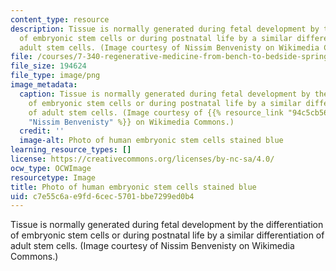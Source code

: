 ```yaml
---
content_type: resource
description: Tissue is normally generated during fetal development by the differentiation
  of embryonic stem cells or during postnatal life by a similar differentiation of
  adult stem cells. (Image courtesy of Nissim Benvenisty on Wikimedia Commons.)
file: /courses/7-340-regenerative-medicine-from-bench-to-bedside-spring-2010/c7e55c6ae9fd6cec5701bbe7299ed0b4_7-340s10.png
file_size: 194624
file_type: image/png
image_metadata:
  caption: Tissue is normally generated during fetal development by the differentiation
    of embryonic stem cells or during postnatal life by a similar differentiation
    of adult stem cells. (Image courtesy of {{% resource_link "94c5cb56-33d1-47ad-bba7-15ecb7e75e55"
    "Nissim Benvenisty" %}} on Wikimedia Commons.)
  credit: ''
  image-alt: Photo of human embryonic stem cells stained blue
learning_resource_types: []
license: https://creativecommons.org/licenses/by-nc-sa/4.0/
ocw_type: OCWImage
resourcetype: Image
title: Photo of human embryonic stem cells stained blue
uid: c7e55c6a-e9fd-6cec-5701-bbe7299ed0b4
---
```

Tissue is normally generated during fetal development by the differentiation of embryonic stem cells or during postnatal life by a similar differentiation of adult stem cells. (Image courtesy of Nissim Benvenisty on Wikimedia Commons.)